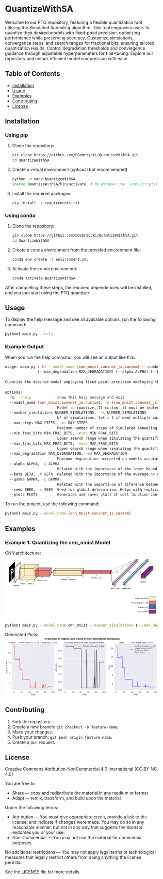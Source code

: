 
# QuantizeWithSA

Welcome to our PTQ repository, featuring a flexible quantization tool utilizing the Simulated Annealing algorithm. This tool empowers users to quantize their desired models with fixed-point precision, optimizing performance while preserving accuracy. Customize simulations, convergence steps, and search ranges for fractional bits, ensuring tailored quantization results. Control degradation thresholds and convergence guidance through adjustable hyperparameters for fine-tuning. Explore our repository and unlock efficient model compression with ease.

## Table of Contents

- [Installation](#installation)
- [Usage](#usage)
- [Examples](#examples)
- [Contributing](#contributing)
- [License](#license)

## Installation

### Using pip

1. Clone the repository:
    ```sh
    git clone https://github.com/DDobrzycki/QuantizeWithSA.git
    cd QuantizeWithSA
    ```

2. Create a virtual environment (optional but recommended):
    ```sh
    python -m venv QuantizeWithSA
    source QuantizeWithSA/bin/activate  # On Windows use `venv\Scripts\activate`
    ```

3. Install the required packages:
    ```sh
    pip install -r requirements.txt
    ```

### Using conda

1. Clone the repository:
    ```sh
    git clone https://github.com/DDobrzycki/QuantizeWithSA.git
    cd QuantizeWithSA
    ```

2. Create a conda environment from the provided environment file:
    ```sh
    conda env create -f environment.yml
    ```

3. Activate the conda environment:
    ```sh
    conda activate QuantizeWithSA
    ```

After completing these steps, the required dependencies will be installed, and you can start using the PTQ quantizer.

## Usage

To display the help message and see all available options, run the following command:
```bash
python3 main.py --help
```
### Example Output

When you run the help command, you will see an output like this:
```bash
usage: main.py [-h] --model_name {cnn_mnist,convnet_js,custom} [--number_simulations NUMBER_SIMULATIONS] [--max_steps MAX_STEPS] [--min_frac_bits MIN_FRAC_BITS] [--max_frac_bits MAX_FRAC_BITS]
               [--max_degradation MAX_DEGRADATION] [--alpha ALPHA] [--beta BETA] [--gamma GAMMA] [--seed SEED] [--plots PLOTS]

Cuantize the desired model employing fixed point precision employing the simulated annealing algorithm

options:
  -h, --help            show this help message and exit
  --model_name {cnn_mnist,convnet_js,custom}, -m {cnn_mnist,convnet_js,custom}
                        Model to cuantize. If custom, it must be implemented first.
  --number_simulations NUMBER_SIMULATIONS, -ns NUMBER_SIMULATIONS
                        Nº of simulations. Set > 1 if want multiple cuantization results.
  --max_steps MAX_STEPS, -ms MAX_STEPS
                        Maximum number of steps of Simulated Annealing convergence algorithm.
  --min_frac_bits MIN_FRAC_BITS, -minb MIN_FRAC_BITS
                        Lower search range when simulating the quantification of the fractional part of the parameters.
  --max_frac_bits MAX_FRAC_BITS, -maxb MAX_FRAC_BITS
                        Upper search range when simulating the quantification of the fractional part of the parameters.
  --max_degradation MAX_DEGRADATION, -md MAX_DEGRADATION
                        Maximum degradation accepeted on models accuracy.
  --alpha ALPHA, -a ALPHA
                        Related with the importance of the lower bound.
  --beta BETA, -b BETA  Related with the importance of the average nº of bits employed for the cuantization.
  --gamma GAMMA, -g GAMMA
                        Related with the importance of diference between the cuantized model accuracy.
  --seed SEED, -s SEED  Seed for global determinism. Helps with replicating experiments but may slow down execution. Default is None.
  --plots PLOTS         Generates and saves plots of cost function convergence, as well as the evolution of the accuracy and importance of hyperparameters along the steps.
```

To run the project, use the following command:
```bash
python3 main.py --model_name {cnn_mnist,convnet_js,custom} 
```

## Examples

### Example 1: Quantizing the cnn_mnist Model
CNN architecture:
![alt text](./assets/cnn_mnist_network.png)

```bash
python3 main.py --model_name cnn_mnist --number_simulations 1 --max_degradation 2 --max_steps 100 --seed 42 --plots True
```

Generated Plots:
![alt text](./assets/example_cnn_mnist.png)

## Contributing

1. Fork the repository.
2. Create a new branch: `git checkout -b feature-name`.
3. Make your changes.
4. Push your branch: `git push origin feature-name`.
5. Create a pull request.

## License

Creative Commons Attribution-NonCommercial 4.0 International (CC BY-NC 4.0)

You are free to:
- Share — copy and redistribute the material in any medium or format
- Adapt — remix, transform, and build upon the material

Under the following terms:
- Attribution — You must give appropriate credit, provide a link to the license, and indicate if changes were made. You may do so in any reasonable manner, but not in any way that suggests the licensor endorses you or your use.
- Non-Commercial — You may not use the material for commercial purposes.

No additional restrictions — You may not apply legal terms or technological measures that legally restrict others from doing anything the license permits.

See the [LICENSE](./LICENSE.txt) file for more details.
